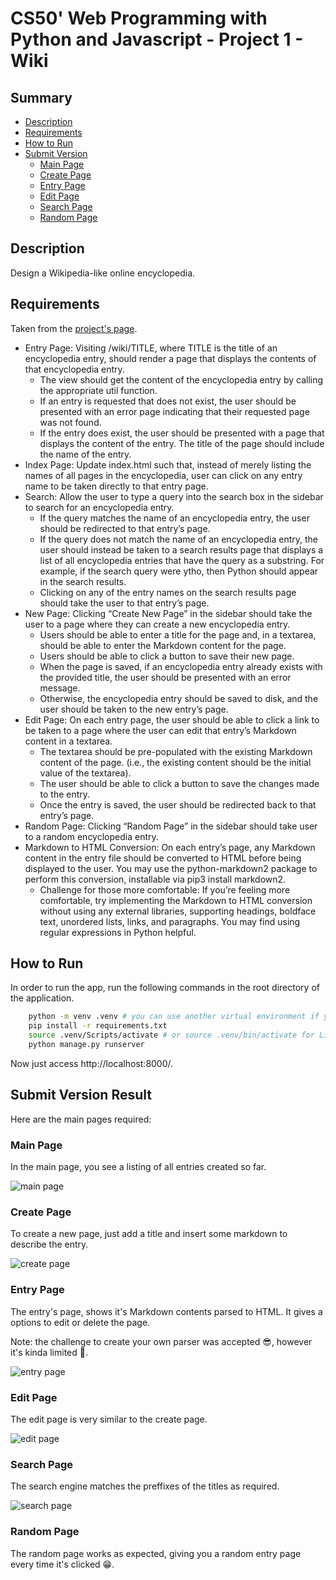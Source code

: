 # CS50' Web Programming with Python and Javascript - Project 1 - Wiki

## Summary
- [Description](#description)
- [Requirements](#requirements)
- [How to Run](#how-to-run)
- [Submit Version](#submit-version-result)
    - [Main Page](#main-page)
    - [Create Page](#create-page)
    - [Entry Page](#entry-page)
    - [Edit Page](#edit-page)
    - [Search Page](#search-page)
    - [Random Page](#random-page)


## Description
Design a Wikipedia-like online encyclopedia.

## Requirements
Taken from the [project's page](https://cs50.harvard.edu/web/2020/projects/1/wiki/).
- Entry Page: Visiting /wiki/TITLE, where TITLE is the title of an encyclopedia entry, should render a page that displays the contents of that encyclopedia entry.
    - The view should get the content of the encyclopedia entry by calling the appropriate util function.
    - If an entry is requested that does not exist, the user should be presented with an error page indicating that their requested page was not found.
    - If the entry does exist, the user should be presented with a page that displays the content of the entry. The title of the page should include the name of the entry.
- Index Page: Update index.html such that, instead of merely listing the names of all pages in the encyclopedia, user can click on any entry name to be taken directly to that entry page.
- Search: Allow the user to type a query into the search box in the sidebar to search for an encyclopedia entry.
    - If the query matches the name of an encyclopedia entry, the user should be redirected to that entry’s page.
    - If the query does not match the name of an encyclopedia entry, the user should instead be taken to a search results page that displays a list of all encyclopedia entries that have the query as a substring. For example, if the search query were ytho, then Python should appear in the search results.
    - Clicking on any of the entry names on the search results page should take the user to that entry’s page.
- New Page: Clicking “Create New Page” in the sidebar should take the user to a page where they can create a new encyclopedia entry.
    - Users should be able to enter a title for the page and, in a textarea, should be able to enter the Markdown content for the page.
    - Users should be able to click a button to save their new page.
    - When the page is saved, if an encyclopedia entry already exists with the provided title, the user should be presented with an error message.
    - Otherwise, the encyclopedia entry should be saved to disk, and the user should be taken to the new entry’s page.
- Edit Page: On each entry page, the user should be able to click a link to be taken to a page where the user can edit that entry’s Markdown content in a textarea.
    - The textarea should be pre-populated with the existing Markdown content of the page. (i.e., the existing content should be the initial value of the textarea).
    - The user should be able to click a button to save the changes made to the entry.
    - Once the entry is saved, the user should be redirected back to that entry’s page.
- Random Page: Clicking “Random Page” in the sidebar should take user to a random encyclopedia entry.
- Markdown to HTML Conversion: On each entry’s page, any Markdown content in the entry file should be converted to HTML before being displayed to the user. You may use the python-markdown2 package to perform this conversion, installable via pip3 install markdown2.
    - Challenge for those more comfortable: If you’re feeling more comfortable, try implementing the Markdown to HTML conversion without using any external libraries, supporting headings, boldface text, unordered lists, links, and paragraphs. You may find using regular expressions in Python helpful.

## How to Run
In order to run the app, run the following commands in the root directory of the application.

```bash
    python -m venv .venv # you can use another virtual environment if you want (e.g.: virtualenv)
    pip install -r requirements.txt
    source .venv/Scripts/activate # or source .venv/bin/activate for Linux users
    python manage.py runserver
```

Now just access http://localhost:8000/.

## Submit Version Result
Here are the main pages required:

### Main Page

In the main page, you see a listing of all entries created so far.

![main page](/examples/main_page.jpg)

### Create Page

To create a new page, just add a title and insert some markdown to describe the entry.

![create page](/examples/new_page.jpg)

### Entry Page

The entry's page, shows it's Markdown contents parsed to HTML. It gives a options to edit or delete the page.

Note: the challenge to create your own parser was accepted :sunglasses:, however it's kinda limited :grimacing:.

![entry page](/examples/entry_page.jpg)

### Edit Page

The edit page is very similar to the create page.

![edit page](/examples/edit_page.jpg)

### Search Page
The search engine matches the preffixes of the titles as required.

![search page](/examples/search.jpg)

### Random Page
The random page works as expected, giving you a random entry page every time it's clicked :grin:.
